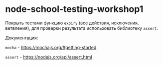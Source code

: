 # node-school-testing-workshop1

Покрыть тестами функцию `expiry` (все действия, исключения, ветвления), для проверки результата использовать библиотеку `assert`.

Документация:

`mocha` - https://mochajs.org/#getting-started

`assert` - https://nodejs.org/api/assert.html
